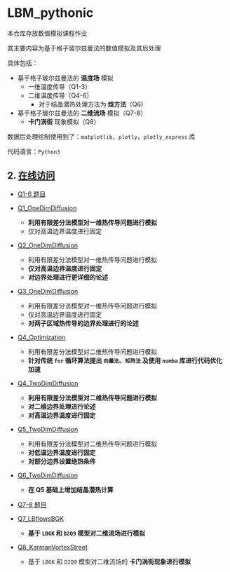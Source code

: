 # LBM_pythonic

本仓库存放数值模拟课程作业

其主要内容为基于格子玻尔兹曼法的数值模拟及其后处理

具体包括：

* 基于格子玻尔兹曼法的 **温度场** 模拟
  * 一维温度传导（Q1-3）
  * 二维温度传导（Q4-6）
    * 对于结晶潜热处理方法为 **焓方法**（Q6)
* 基于格子玻尔兹曼法的 **二维流场** 模拟（Q7-8）
  * **卡门涡街** 现象模拟（Q8）

数据后处理绘制使用到了：`matplotlib`，`plotly`，`plotly_express` 库

代码语言：`Python3`

## 2. [在线访问](https://nbviewer.jupyter.org/github/zzccchen/review_note/tree/master/数值模拟)

* [Q1-6 题目](https://github.com/zzccchen/review_note/blob/master/%E6%95%B0%E5%80%BC%E6%A8%A1%E6%8B%9F/Q1-7%E7%9B%B8%E5%85%B3%E6%96%87%E6%A1%A3/2019.04.23%2B%E4%B8%8A%E6%9C%BA%E9%A2%98%E7%9B%AE%E5%8F%8A%E8%A6%81%E6%B1%82%2B-%2B%E6%B8%A9%E5%BA%A6%E5%9C%BA%E8%AE%A1%E7%AE%97.pdf)

* [Q1_OneDimDiffusion](https://nbviewer.jupyter.org/github/zzccchen/review_note/blob/master/数值模拟/Q1_OneDimDiffusion/Q1_Answer.ipynb)

  * **利用有限差分法模型对一维热传导问题进行模拟**
  * 仅对高温边界温度进行固定

* [Q2_OneDimDiffusion](https://nbviewer.jupyter.org/github/zzccchen/review_note/blob/master/数值模拟/Q2_OneDimDiffusion/Q2_Answer.ipynb)

  * 利用有限差分法模型对一维热传导问题进行模拟
  * **仅对高温边界温度进行固定**
  * **对边界处理进行更详细的论述**

* [Q3_OneDimDiffusion](https://nbviewer.jupyter.org/github/zzccchen/review_note/blob/master/数值模拟/Q3_OneDimDiffusion/Q3_Answer.ipynb)

  * 利用有限差分法模型对一维热传导问题进行模拟
  * 仅对高温边界温度进行固定
  * **对两子区域热传导的边界处理进行的论述**

* [Q4_Optimization](https://nbviewer.jupyter.org/github/zzccchen/review_note/blob/master/数值模拟/Q4_Optimization/Q4_Optimization.ipynb)

  * 利用有限差分法模型对二维热传导问题进行模拟
  * **针对传统 `for` 循环算法提出 `向量法`、`矩阵法` 及使用 `numba` 库进行代码优化加速**

* [Q4_TwoDimDiffusion](https://nbviewer.jupyter.org/github/zzccchen/review_note/blob/master/数值模拟/Q4_TwoDimDiffusion/Q4_Answer.ipynb)

  * **利用有限差分法模型对二维热传导问题进行模拟**
  * **对二维边界处理进行论述**
  * **对高温边界温度进行固定**

* [Q5_TwoDimDiffusion](https://nbviewer.jupyter.org/github/zzccchen/review_note/blob/master/数值模拟/Q5_TwoDimDiffusion/Q5_Answer.ipynb)

  * 利用有限差分法模型对二维热传导问题进行模拟
  * **对低温边界温度进行固定**
  * **对部分边界设置绝热条件**

* [Q6_TwoDimDiffusion](https://nbviewer.jupyter.org/github/zzccchen/review_note/blob/master/数值模拟/Q6_TwoDimDiffusion/Q6_Answer.ipynb)

  * **在 Q5 基础上增加结晶潜热计算**

* [Q7-8 题目](https://github.com/zzccchen/review_note/blob/master/%E6%95%B0%E5%80%BC%E6%A8%A1%E6%8B%9F/Q7-8%E7%9B%B8%E5%85%B3%E6%96%87%E6%A1%A3/2019%2B%E4%B8%8A%E6%9C%BA%E9%A2%98%E7%9B%AE%E5%8F%8A%E8%A6%81%E6%B1%82%2B-%2B%E6%B5%81%E5%9C%BA%E8%AE%A1%E7%AE%97.pdf)

* [Q7_LBflowsBGK](https://nbviewer.jupyter.org/github/zzccchen/review_note/blob/master/数值模拟/Q7_LBflowsBGK/Q7_LBflowsBGK.ipynb)

  * **基于 `LBGK` 和 `D2Q9` 模型对二维流场进行模拟**

* [Q8_KarmanVortexStreet](https://nbviewer.jupyter.org/github/zzccchen/review_note/blob/master/数值模拟/Q8_KarmanVortexStreet/Q8_KarmanVortexStreet.ipynb)

  * 基于 `LBGK` 和 `D2Q9` 模型对二维流场的 **卡门涡街现象进行模拟**

